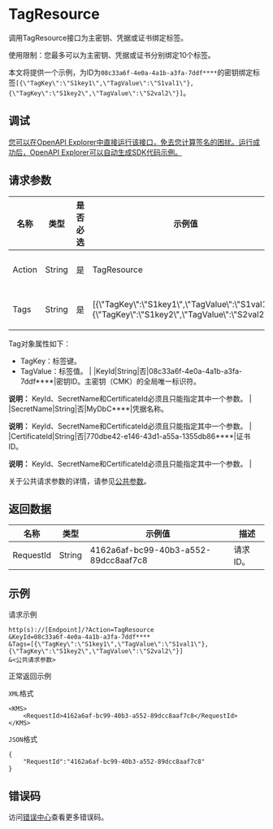 # TagResource

调用TagResource接口为主密钥、凭据或证书绑定标签。

使用限制：您最多可以为主密钥、凭据或证书分别绑定10个标签。

本文将提供一个示例，为ID为`08c33a6f-4e0a-4a1b-a3fa-7ddf****`的密钥绑定标签`[{\"TagKey\":\"S1key1\",\"TagValue\":\"S1val1\"},{\"TagKey\":\"S1key2\",\"TagValue\":\"S2val2\"}]`。

## 调试

[您可以在OpenAPI Explorer中直接运行该接口，免去您计算签名的困扰。运行成功后，OpenAPI Explorer可以自动生成SDK代码示例。](https://api.aliyun.com/#product=Kms&api=TagResource&type=RPC&version=2016-01-20)

## 请求参数

|名称|类型|是否必选|示例值|描述|
|--|--|----|---|--|
|Action|String|是|TagResource|要执行的操作，取值：TagResource。 |
|Tags|String|是|\[\{\\"TagKey\\":\\"S1key1\\",\\"TagValue\\":\\"S1val1\\"\},\{\\"TagKey\\":\\"S1key2\\",\\"TagValue\\":\\"S2val2\\"\}\]|一个或多个标签。格式为Tag对象数组。

 Tag对象属性如下：

 -   TagKey：标签键。
-   TagValue：标签值。 |
|KeyId|String|否|08c33a6f-4e0a-4a1b-a3fa-7ddf\*\*\*\*|密钥ID。主密钥（CMK）的全局唯一标识符。

 **说明：** KeyId、SecretName和CertificateId必须且只能指定其中一个参数。 |
|SecretName|String|否|MyDbC\*\*\*\*|凭据名称。

 **说明：** KeyId、SecretName和CertificateId必须且只能指定其中一个参数。 |
|CertificateId|String|否|770dbe42-e146-43d1-a55a-1355db86\*\*\*\*|证书ID。

 **说明：** KeyId、SecretName和CertificateId必须且只能指定其中一个参数。 |

关于公共请求参数的详情，请参见[公共参数](~~69007~~)。

## 返回数据

|名称|类型|示例值|描述|
|--|--|---|--|
|RequestId|String|4162a6af-bc99-40b3-a552-89dcc8aaf7c8|请求ID。 |

## 示例

请求示例

```
http(s)://[Endpoint]/?Action=TagResource
&KeyId=08c33a6f-4e0a-4a1b-a3fa-7ddf****
&Tags=[{\"TagKey\":\"S1key1\",\"TagValue\":\"S1val1\"},{\"TagKey\":\"S1key2\",\"TagValue\":\"S2val2\"}]
&<公共请求参数>
```

正常返回示例

`XML`格式

```
<KMS>
    <RequestId>4162a6af-bc99-40b3-a552-89dcc8aaf7c8</RequestId>
</KMS>
```

`JSON`格式

```
{
    "RequestId":"4162a6af-bc99-40b3-a552-89dcc8aaf7c8"
}
```

## 错误码

访问[错误中心](https://error-center.aliyun.com/status/product/Kms)查看更多错误码。

